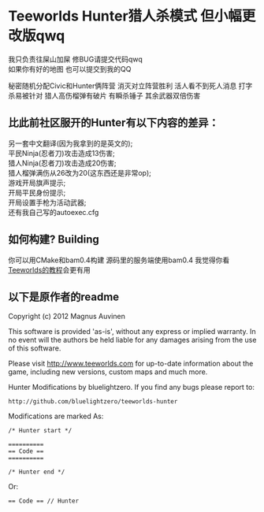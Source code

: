 Teeworlds Hunter猎人杀模式 但小幅更改版qwq
=====================
我只负责往屎山加屎 修BUG请提交代码qwq<br />
如果你有好的地图 也可以提交到我的QQ

秘密随机分配Civic和Hunter俩阵营 消灭对立阵营胜利 活人看不到死人消息 打字杀易被针对 猎人高伤榴弹有破片 有瞬杀锤子 其余武器双倍伤害

比此前社区服开的Hunter有以下内容的差异：
-----------------------
另一套中文翻译(因为我拿到的是英文的);<br />
平民Ninja(忍者刀)攻击造成13伤害;<br />
猎人Ninja(忍者刀)攻击造成20伤害;<br />
猎人榴弹满伤从26改为20(这东西还是非常op);<br />
游戏开局旗声提示;<br />
开局平民身份提示;<br />
开局设置手枪为活动武器;<br />
还有我自己写的autoexec.cfg

如何构建? Building
--------------
你可以用CMake和bam0.4构建 源码里的服务端使用bam0.4
我觉得你看[Teeworlds的教程](https://github.com/teeworlds/teeworlds)会更有用 

以下是原作者的readme
-------------

Copyright (c) 2012 Magnus Auvinen


This software is provided 'as-is', without any express or implied
warranty. In no event will the authors be held liable for any damages
arising from the use of this software.


Please visit http://www.teeworlds.com for up-to-date information about 
the game, including new versions, custom maps and much more.

Hunter Modifications by bluelightzero.
If you find any bugs please report to:

	http://github.com/bluelightzero/teeworlds-hunter
	
Modifications are marked As:

	/* Hunter start */

	==========
	== Code ==
	==========

	/* Hunter end */

Or:

	== Code == // Hunter
